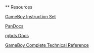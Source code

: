 ** Resources

[GameBoy Instruction Set](https://gbdev.io/gb-opcodes/optables/)

[PanDocs](https://gbdev.io/pandocs/)

[rgbds Docs](https://rgbds.gbdev.io/docs)

[GameBoy Complete Technical Reference](https://gekkio.fi/files/gb-docs/gbctr.pdf)

